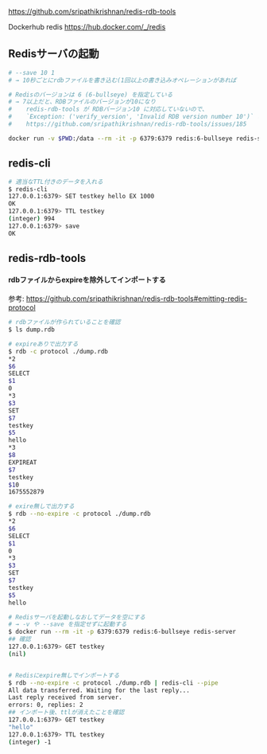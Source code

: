 https://github.com/sripathikrishnan/redis-rdb-tools


Dockerhub redis https://hub.docker.com/_/redis


## Redisサーバの起動

```bash
# --save 10 1
# → 10秒ごとにrdbファイルを書き込む(1回以上の書き込みオペレーションがあれば

# Redisのバージョンは 6 (6-bullseye) を指定している
# → 7以上だと、RDBファイルのバージョンが10になり
#    redis-rdb-tools が RDBバージョン10 に対応していないので、
#    `Exception: ('verify_version', 'Invalid RDB version number 10')` というエラーが出てしまう.
#    https://github.com/sripathikrishnan/redis-rdb-tools/issues/185

docker run -v $PWD:/data --rm -it -p 6379:6379 redis:6-bullseye redis-server --save 10 1
```

## redis-cli

```bash
# 適当なTTL付きのデータを入れる
$ redis-cli
127.0.0.1:6379> SET testkey hello EX 1000
OK
127.0.0.1:6379> TTL testkey
(integer) 994
127.0.0.1:6379> save
OK
```

## redis-rdb-tools

#### rdbファイルからexpireを除外してインポートする

参考: https://github.com/sripathikrishnan/redis-rdb-tools#emitting-redis-protocol

```bash
# rdbファイルが作られていることを確認
$ ls dump.rdb

# expireありで出力する
$ rdb -c protocol ./dump.rdb
*2
$6
SELECT
$1
0
*3
$3
SET
$7
testkey
$5
hello
*3
$8
EXPIREAT
$7
testkey
$10
1675552879

# exire無しで出力する
$ rdb --no-expire -c protocol ./dump.rdb
*2
$6
SELECT
$1
0
*3
$3
SET
$7
testkey
$5
hello

# Redisサーバを起動しなおしてデータを空にする
# → -v や --save を指定せずに起動する
$ docker run --rm -it -p 6379:6379 redis:6-bullseye redis-server
## 確認
127.0.0.1:6379> GET testkey
(nil)


# Redisにexpire無しでインポートする
$ rdb --no-expire -c protocol ./dump.rdb | redis-cli --pipe
All data transferred. Waiting for the last reply...
Last reply received from server.
errors: 0, replies: 2
## インポート後、ttlが消えたことを確認
127.0.0.1:6379> GET testkey
"hello"
127.0.0.1:6379> TTL testkey
(integer) -1
```




